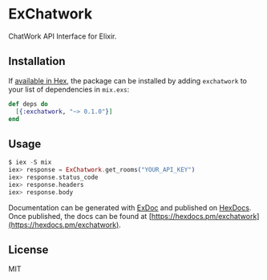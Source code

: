 # ExChatwork

ChatWork API Interface for Elixir.

## Installation

If [available in Hex](https://hex.pm/docs/publish), the package can be installed
by adding `exchatwork` to your list of dependencies in `mix.exs`:

```elixir
def deps do
  [{:exchatwork, "~> 0.1.0"}]
end
```

## Usage

```elixir
$ iex -S mix
iex> response = ExChatwork.get_rooms("YOUR_API_KEY")
iex> response.status_code
iex> response.headers
iex> response.body
```

Documentation can be generated with [ExDoc](https://github.com/elixir-lang/ex_doc)
and published on [HexDocs](https://hexdocs.pm). Once published, the docs can
be found at [https://hexdocs.pm/exchatwork](https://hexdocs.pm/exchatwork).

## License

MIT
